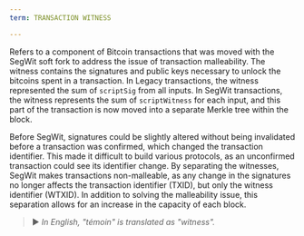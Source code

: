 ```yaml
---
term: TRANSACTION WITNESS

---
```

Refers to a component of Bitcoin transactions that was moved with the SegWit soft fork to address the issue of transaction malleability. The witness contains the signatures and public keys necessary to unlock the bitcoins spent in a transaction. In Legacy transactions, the witness represented the sum of `scriptSig` from all inputs. In SegWit transactions, the witness represents the sum of `scriptWitness` for each input, and this part of the transaction is now moved into a separate Merkle tree within the block.

Before SegWit, signatures could be slightly altered without being invalidated before a transaction was confirmed, which changed the transaction identifier. This made it difficult to build various protocols, as an unconfirmed transaction could see its identifier change. By separating the witnesses, SegWit makes transactions non-malleable, as any change in the signatures no longer affects the transaction identifier (TXID), but only the witness identifier (WTXID). In addition to solving the malleability issue, this separation allows for an increase in the capacity of each block.

> ► *In English, "témoin" is translated as "witness".*